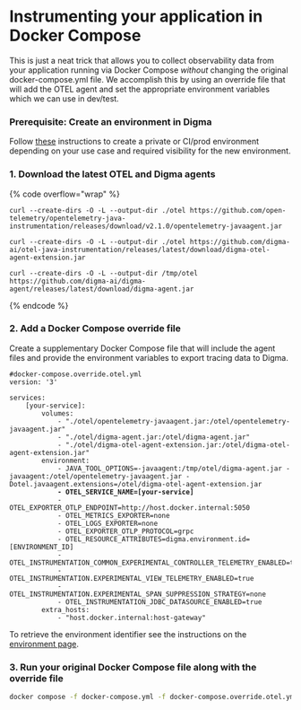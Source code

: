 # Instrumenting your application in Docker Compose

This is just a neat trick that allows you to collect observability data from your application running via Docker Compose _without_ changing the original docker-compose.yml file. We accomplish this by using an override file that will add the OTEL agent and set the appropriate environment variables which we can use in dev/test.&#x20;

### Prerequisite: Create an environment in Digma

Follow [these](../../digma-core-concepts/environments.md#how-to-create-environments) instructions to create a private or CI/prod environment depending on your use case and required visibility for the new environment.&#x20;

### 1. Download the latest OTEL and Digma agents

{% code overflow="wrap" %}
```
curl --create-dirs -O -L --output-dir ./otel https://github.com/open-telemetry/opentelemetry-java-instrumentation/releases/download/v2.1.0/opentelemetry-javaagent.jar

curl --create-dirs -O -L --output-dir ./otel https://github.com/digma-ai/otel-java-instrumentation/releases/latest/download/digma-otel-agent-extension.jar

curl --create-dirs -O -L --output-dir /tmp/otel https://github.com/digma-ai/digma-agent/releases/latest/download/digma-agent.jar
```
{% endcode %}

### 2. Add a Docker Compose override file

Create a supplementary Docker Compose file that will include the agent files and provide the environment variables to export tracing data to Digma.

<pre class="language-yaml"><code class="lang-yaml">#docker-compose.override.otel.yml 
version: '3' 

services: 
    [your-service]: 
        volumes: 
            - "./otel/opentelemetry-javaagent.jar:/otel/opentelemetry-javaagent.jar" 
            - "./otel/digma-agent.jar:/otel/digma-agent.jar" 
            - "./otel/digma-otel-agent-extension.jar:/otel/digma-otel-agent-extension.jar" 
        environment:
            - JAVA_TOOL_OPTIONS=-javaagent:/tmp/otel/digma-agent.jar -javaagent:/otel/opentelemetry-javaagent.jar -Dotel.javaagent.extensions=/otel/digma-otel-agent-extension.jar
<strong>            - OTEL_SERVICE_NAME=[your-service]
</strong>            - OTEL_EXPORTER_OTLP_ENDPOINT=http://host.docker.internal:5050
            - OTEL_METRICS_EXPORTER=none
            - OTEL_LOGS_EXPORTER=none
            - OTEL_EXPORTER_OTLP_PROTOCOL=grpc
            - OTEL_RESOURCE_ATTRIBUTES=digma.environment.id=[ENVIRONMENT_ID]
            - OTEL_INSTRUMENTATION_COMMON_EXPERIMENTAL_CONTROLLER_TELEMETRY_ENABLED=true
            - OTEL_INSTRUMENTATION.EXPERIMENTAL_VIEW_TELEMETRY_ENABLED=true
            - OTEL_INSTRUMENTATION.EXPERIMENTAL_SPAN_SUPPRESSION_STRATEGY=none
            - OTEL_INSTRUMENTATION_JDBC_DATASOURCE_ENABLED=true
        extra_hosts:
            - "host.docker.internal:host-gateway"
</code></pre>

To retrieve the environment identifier see the instructions on the [environment page](https://docs.digma.ai/digma-developer-guide/digma-core-concepts/environments#retrieving-the-environment-id). &#x20;

### 3. Run your original Docker Compose file along with the override file

```bash
docker compose -f docker-compose.yml -f docker-compose.override.otel.yml up -d
```
